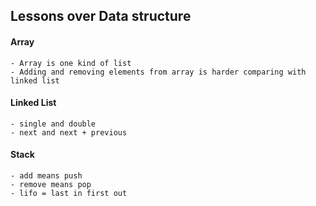 ## Lessons over Data structure

#### Array

    - Array is one kind of list
    - Adding and removing elements from array is harder comparing with linked list

#### Linked List
    - single and double
    - next and next + previous

#### Stack
    - add means push
    - remove means pop
    - lifo = last in first out